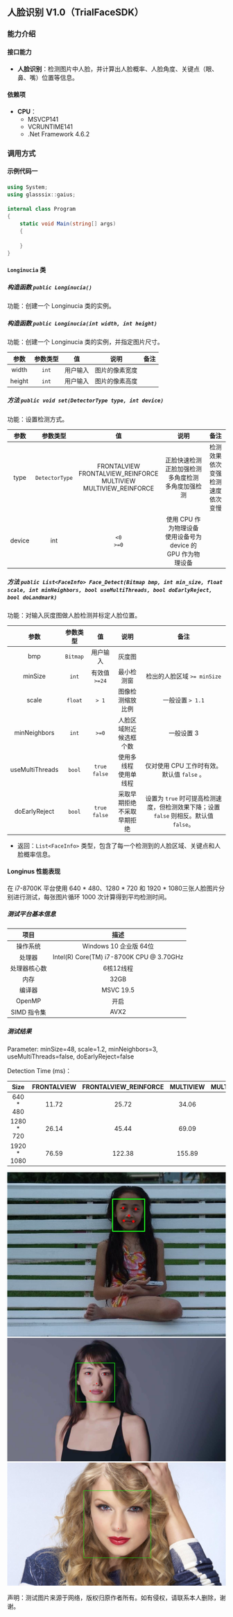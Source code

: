 
## 人脸识别 V1.0（TrialFaceSDK）
### 能力介绍
#### 接口能力
- **人脸识别**：检测图片中人脸，并计算出人脸概率、人脸角度、关键点（眼、鼻、嘴）位置等信息。
#### 依赖项
- **CPU**：
   - MSVCP141
   - VCRUNTIME141
   - .Net Framework 4.6.2
### 调用方式
#### 示例代码一
```C#
using System;
using glasssix::gaius;

internal class Program
{
	static void Main(string[] args)
	{

	}
}
```

#### ```Longinucia``` 类
##### 构造函数 ```public Longinucia()```
功能：创建一个 Longinucia 类的实例。

##### 构造函数 ```public Longinucia(int width, int height)```
功能：创建一个 Longinucia 类的实例，并指定图片尺寸。

|参数|参数类型|值|说明|备注|
|:---:|:---:|:---:|:---:|:---:|
|width|```int```|用户输入|图片的像素宽度||
|height|```int```|用户输入|图片的像素高度||

##### 方法 ```public void set(DetectorType type, int device)```
功能：设置检测方式。

|参数|参数类型|值|说明|备注|
|:---:|:---:|:---:|:---:|:---:|
|type|```DetectorType```|FRONTALVIEW<br>FRONTALVIEW_REINFORCE<br>MULTIVIEW<br> MULTIVIEW_REINFORCE|正脸快速检测<br>正脸加强检测<br>多角度检测<br>多角度加强检测|检测效果依次变强<br>检测速度依次变慢||
|device|int|```<0```<br>```>=0```|使用 CPU 作为物理设备<br>使用设备号为 device 的 GPU 作为物理设备| |

##### 方法 ```public List<FaceInfo> Face_Detect(Bitmap bmp, int min_size, float scale, int minNeighbors, bool useMultiThreads, bool doEarlyReject, bool doLandmark)```
功能：对输入灰度图做人脸检测并标定人脸位置。

|参数|参数类型|值|说明|备注|
|:---:|:---:|:---:|:---:|:---:|
|bmp|```Bitmap```|用户输入|灰度图||
|minSize|```int```|有效值```>=24```|最小检测窗|检出的人脸区域 ```>= minSize```|
|scale|```float```|```> 1```|图像检测缩放比例|一般设置 ```> 1.1```|
|minNeighbors|```int```|```>=0```|人脸区域附近候选框个数|一般设置 3|
|useMultiThreads|```bool```|```true```<br>```false```|使用多线程<br>使用单线程|仅对使用 CPU 工作时有效。默认值 ```false``` 。|
|doEarlyReject|```bool```|```true```<br>```false```|采取早期拒绝<br>不采取早期拒绝|设置为 ```true``` 时可提高检测速度，但检测效果下降；设置 ```false``` 则相反。默认值 ```false```。|

- 返回：```List<FaceInfo>``` 类型，包含了每一个检测到的人脸区域、关键点和人脸概率信息。

#### Longinus 性能表现
在 i7-8700K 平台使用 640 \* 480、1280 \* 720 和 1920 \* 1080三张人脸图片分别进行测试，每张图片循环 1000 次计算得到平均检测时间。

##### 测试平台基本信息
项目 | 描述
:-:|:-:
操作系统 | Windows 10 企业版 64位 |
处理器 | Intel(R) Core(TM) i7-8700K CPU @ 3.70GHz |
处理器核心数 | 6核12线程 |
内存 | 32GB |
编译器 | MSVC 19.5 |
OpenMP | 开启 |
SIMD 指令集 | AVX2 |


##### 测试结果

Parameter: minSize=48, scale=1.2, minNeighbors=3, useMultiThreads=false, doEarlyReject=false

Detection Time (ms)：

Size | FRONTALVIEW | FRONTALVIEW_REINFORCE | MULTIVIEW | MULTIVIEW_REINFORCE
:-:|:-:|:-:|:-:|:-:
640 * 480 | 11.72 | 25.72 | 34.06 | 41.42 |
1280 * 720 | 26.14 | 45.44 | 69.09 | 85.07 |
1920 * 1080 | 76.59 | 122.38 | 155.89 | 186.86 |

![avatar](../640.jpg)
![avatar](../720.jpg)
![avatar](../1080.jpg)

声明：测试图片来源于网络，版权归原作者所有。如有侵权，请联系本人删除，谢谢。